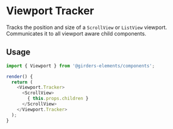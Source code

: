 # Viewport Tracker

Tracks the position and size of a `ScrollView` or `ListView` viewport. Communicates it to all viewport aware child components.

## Usage

```js
import { Viewport } from '@girders-elements/components';

render() {
  return (
    <Viewport.Tracker>
      <ScrollView>
        { this.props.children }
      </ScrollView>
    </Viewport.Tracker>
  );
}
```



